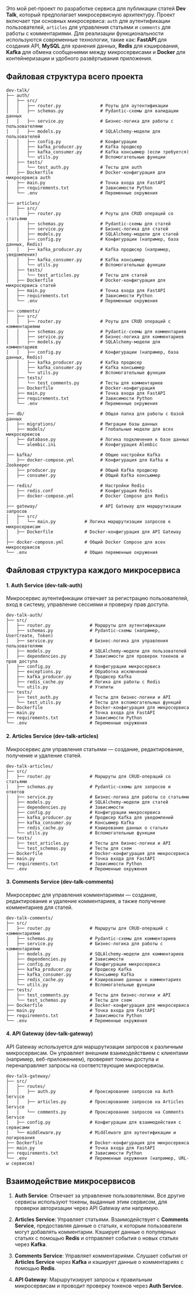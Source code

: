 Это мой pet-проект по разработке сервиса для публикации статей **Dev Talk**, который предполагает микросервисную архитектуру. Проект включает три основных микросервиса: `auth` для аутентификации пользователей, `articles` для управления статьями и `comments` для работы с комментариями. Для реализации функциональности используются современные технологии, такие как: **FastAPI** для создания API, **MySQL** для хранения данных, **Redis** для кэширования, **Kafka** для обмена сообщениями между микросервисами и **Docker** для контейнеризации и удобного развёртывания приложения.

## Файловая структура всего проекта
```
dev-talk/
├── auth/
│   ├── src/
│   │   ├── router.py               # Роуты для аутентификации
│   │   ├── schemas.py              # Pydantic-схемы для валидации данных
│   │   ├── service.py              # Бизнес-логика для работы с пользователями
│   │   ├── models.py               # SQLAlchemy-модели для пользователей
│   │   ├── config.py               # Конфигурации
│   │   ├── kafka_producer.py       # Kafka продюсер
│   │   ├── kafka_consumer.py       # Kafka консьюмер (если требуется)
│   │   └── utils.py                # Вспомогательные функции
│   ├── tests/
│   │   └── test_auth.py            # Тесты для auth
│   ├── Dockerfile                  # Docker-конфигурация для микросервиса auth
│   ├── main.py                     # Точка входа для FastAPI
│   ├── requirements.txt            # Зависимости Python
│   └── .env                        # Переменные окружения
│
├── articles/
│   ├── src/
│   │   ├── router.py               # Роуты для CRUD операций со статьями
│   │   ├── schemas.py              # Pydantic-схемы для статей
│   │   ├── service.py              # Бизнес-логика для статей
│   │   ├── models.py               # SQLAlchemy-модели для статей
│   │   ├── config.py               # Конфигурации (например, база данных, Redis)
│   │   ├── kafka_producer.py       # Kafka продюсер (например, уведомления)
│   │   ├── kafka_consumer.py       # Kafka консьюмер
│   │   └── utils.py                # Вспомогательные функции
│   ├── tests/
│   │   └── test_articles.py        # Тесты для статей
│   ├── Dockerfile                  # Docker-конфигурация для микросервиса статей
│   ├── main.py                     # Точка входа для FastAPI
│   ├── requirements.txt            # Зависимости Python
│   └── .env                        # Переменные окружения
│
├── comments/
│   ├── src/
│   │   ├── router.py               # Роуты для CRUD операций с комментариями
│   │   ├── schemas.py              # Pydantic-схемы для комментариев
│   │   ├── service.py              # Бизнес-логика для комментариев
│   │   ├── models.py               # SQLAlchemy-модели для комментариев
│   │   ├── config.py               # Конфигурации (например, база данных, Redis)
│   │   ├── kafka_producer.py       # Kafka продюсер
│   │   ├── kafka_consumer.py       # Kafka консьюмер
│   │   └── utils.py                # Вспомогательные функции
│   ├── tests/
│   │   └── test_comments.py        # Тесты для комментариев
│   ├── Dockerfile                  # Docker-конфигурация
│   ├── main.py                     # Точка входа для FastAPI
│   ├── requirements.txt            # Зависимости Python
│   └── .env                        # Переменные окружения
│
├── db/                             # Общая папка для работы с базой данных
│   ├── migrations/                 # Миграции базы данных
│   ├── models/                     # Глобальные модели для всех микросервисов
│   ├── database.py                 # Логика подключения к базе данных
│   └── alembic.ini                 # Конфигурация Alembic
│
├── kafka/                          # Общие настройки Kafka
│   ├── docker-compose.yml          # Конфигурация для Kafka и Zookeeper
│   ├── producer.py                 # Общий Kafka продюсер
│   ├── consumer.py                 # Общий Kafka консьюмер
│
├── redis/                          # Настройки Redis
│   ├── redis.conf                  # Конфигурация Redis
│   ├── docker-compose.yml          # Docker Compose для Redis
│
├── gateway/                        # API Gateway для маршрутизации запросов
│   ├── src/
│   │   └── main.py           # Логика маршрутизации запросов к микросервисам
│   ├── Dockerfile            # Docker-конфигурация для API Gateway
│
├── docker-compose.yml        # Общий Docker Compose для всех микросервисов
└── .env                      # Общие переменные окружения
```

## Файловая структура каждого микросервиса

#### 1. **Auth Service (dev-talk-auth)**

Микросервис аутентификации отвечает за регистрацию пользователей, вход в систему, управление сессиями и проверку прав доступа.
```
dev-talk-auth/
├── src/
│   ├── router.py               # Маршруты для аутентификации
│   ├── schemas.py              # Pydantic-схемы (например, UserCreate, Token)
│   ├── service.py              # Бизнес-логика для управления пользователями
│   ├── models.py               # SQLAlchemy-модели для пользователей
│   ├── dependencies.py         # Зависимости для проверок токенов и прав доступа
│   ├── config.py               # Конфигурации микросервиса
│   ├── exceptions.py           # Обработка исключений
│   ├── kafka_producer.py       # Продюсер Kafka
│   ├── redis_cache.py          # Логика для работы с Redis
│   └── utils.py                # Утилиты
├── tests/
│   ├── test_auth.py            # Тесты для бизнес-логики и API
│   └── test_utils.py           # Тесты для вспомогательных функций
├── Dockerfile                  # Docker-конфигурация для микросервиса
├── main.py                     # Точка входа для FastAPI
├── requirements.txt            # Зависимости Python
└── .env                        # Переменные окружения
```

#### 2. **Articles Service (dev-talk-articles)**

Микросервис для управления статьями — создание, редактирование, получение и удаление статей.
```
dev-talk-articles/
├── src/
│   ├── router.py               # Маршруты для CRUD-операций со статьями
│   ├── schemas.py              # Pydantic-схемы для запросов и ответов
│   ├── service.py              # Бизнес-логика для работы со статьями
│   ├── models.py               # SQLAlchemy-модели для статей
│   ├── dependencies.py         # Зависимости
│   ├── config.py               # Конфигурации микросервиса
│   ├── kafka_producer.py       # Продюсер Kafka для уведомлений
│   ├── kafka_consumer.py       # Консьюмер Kafka
│   ├── redis_cache.py          # Кэширование данных о статьях
│   └── utils.py                # Вспомогательные функции
├── tests/
│   ├── test_articles.py        # Тесты для бизнес-логики и API
│   └── test_schemas.py         # Тесты для схем
├── Dockerfile                  # Docker-конфигурация для микросервиса
├── main.py                     # Точка входа для FastAPI
├── requirements.txt            # Зависимости Python
└── .env                        # Переменные окружения
```

#### 3. **Comments Service (dev-talk-comments)**

Микросервис для управления комментариями — создание, редактирование и удаление комментариев, а также получение комментариев для статей.
```
dev-talk-comments/
├── src/
│   ├── router.py               # Маршруты для CRUD-операций с комментариями
│   ├── schemas.py              # Pydantic-схемы для комментариев
│   ├── service.py              # Бизнес-логика для работы с комментариями
│   ├── models.py               # SQLAlchemy-модели для комментариев
│   ├── dependencies.py         # Зависимости
│   ├── config.py               # Конфигурации микросервиса
│   ├── kafka_producer.py       # Продюсер Kafka
│   ├── kafka_consumer.py       # Консьюмер Kafka
│   ├── redis_cache.py          # Кэширование данных о комментариях
│   └── utils.py                # Вспомогательные функции
├── tests/
│   ├── test_comments.py        # Тесты для бизнес-логики и API
│   └── test_schemas.py         # Тесты для схем
├── Dockerfile                  # Docker-конфигурация для микросервиса
├── main.py                     # Точка входа для FastAPI
├── requirements.txt            # Зависимости Python
└── .env                        # Переменные окружения
```

#### 4. **API Gateway (dev-talk-gateway)**

API Gateway используется для маршрутизации запросов к различным микросервисам. Он управляет внешним взаимодействием с клиентами (например, веб-приложением), проверяет токены доступа и перенаправляет запросы на соответствующие микросервисы.
```
dev-talk-gateway/
├── src/
│   ├── routes/
│   │   ├── auth.py             # Проксирование запросов на Auth Service
│   │   ├── articles.py         # Проксирование запросов на Articles Service
│   │   └── comments.py         # Проксирование запросов на Comments Service
│   ├── config.py               # Конфигурации для взаимодействия с сервисами
│   └── middleware.py           # Middleware для аутентификации и логирования
├── Dockerfile                  # Docker-конфигурация для микросервиса
├── main.py                     # Точка входа для FastAPI
├── requirements.txt            # Зависимости Python
└── .env                        # Переменные окружения (например, URL-ы сервисов)
```

## Взаимодействие микросервисов

1. **Auth Service**: Отвечает за управление пользователями. Все другие сервисы используют токены, выданные этим сервисом, для проверки авторизации через API Gateway или напрямую.
    
2. **Articles Service**: Управляет статьями. Взаимодействует с **Comments Service**, предоставляя данные о статьях, к которым пользователи могут добавлять комментарии. Кэширует данные о популярных статьях с помощью **Redis** и отправляет события о новых статьях через **Kafka**.
    
3. **Comments Service**: Управляет комментариями. Слушает события от **Articles Service** через **Kafka** и кэширует данные о комментариях с помощью **Redis**.
    
4. **API Gateway**: Маршрутизирует запросы к правильным микросервисам и проводит проверку токенов через **Auth Service**.
